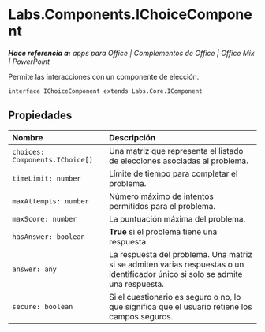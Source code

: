 
# <a name="labs.components.ichoicecomponent"></a>Labs.Components.IChoiceComponent

 _**Hace referencia a:** apps para Office | Complementos de Office | Office Mix | PowerPoint_

Permite las interacciones con un componente de elección.

```
interface IChoiceComponent extends Labs.Core.IComponent
```


## <a name="properties"></a>Propiedades


|Nombre|Descripción|
|:-----|:-----|
| `choices: Components.IChoice[]`|Una matriz que representa el listado de elecciones asociadas al problema.|
| `timeLimit: number`|Límite de tiempo para completar el problema.|
| `maxAttempts: number`|Número máximo de intentos permitidos para el problema.|
| `maxScore: number`|La puntuación máxima del problema.|
| `hasAnswer: boolean`|**True** si el problema tiene una respuesta.|
| `answer: any`|La respuesta del problema. Una matriz si se admiten varias respuestas o un identificador único si solo se admite una respuesta.|
| `secure: boolean`|Si el cuestionario es seguro o no, lo que significa que el usuario retiene los campos seguros.|
